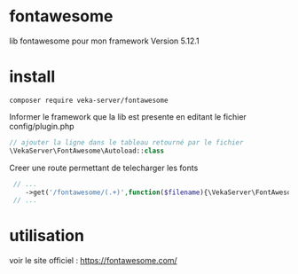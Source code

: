 # fontawesome
lib fontawesome pour mon framework
Version 5.12.1

# install

```
composer require veka-server/fontawesome
```

Informer le framework que la lib est presente en editant le fichier config/plugin.php
```php
// ajouter la ligne dans le tableau retourné par le fichier
\VekaServer\FontAwesome\Autoload::class
```

Creer une route permettant de telecharger les fonts
```php
 // ...
    ->get('/fontawesome/(.+)',function($filename){\VekaServer\FontAwesome\Autoload::getFontByName($filename);})
 // ...
```
# utilisation
voir le site officiel : https://fontawesome.com/
